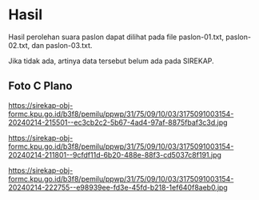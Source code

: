 # Hasil

Hasil perolehan suara paslon dapat dilihat pada file paslon-01.txt, paslon-02.txt, dan paslon-03.txt.

Jika tidak ada, artinya data tersebut belum ada pada SIREKAP.

## Foto C Plano

https://sirekap-obj-formc.kpu.go.id/b3f8/pemilu/ppwp/31/75/09/10/03/3175091003154-20240214-215501--ec3cb2c2-5b67-4ad4-97af-8875fbaf3c3d.jpg

https://sirekap-obj-formc.kpu.go.id/b3f8/pemilu/ppwp/31/75/09/10/03/3175091003154-20240214-211801--9cfdf11d-6b20-488e-88f3-cd5037c8f191.jpg

https://sirekap-obj-formc.kpu.go.id/b3f8/pemilu/ppwp/31/75/09/10/03/3175091003154-20240214-222755--e98939ee-fd3e-45fd-b218-1ef640f8aeb0.jpg
